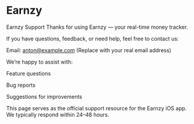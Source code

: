 # Earnzy

Earnzy Support
Thanks for using Earnzy — your real-time money tracker.

If you have questions, feedback, or need help, feel free to contact us:

Email: anton@example.com
(Replace with your real email address)

We’re happy to assist with:

Feature questions

Bug reports

Suggestions for improvements

This page serves as the official support resource for the Earnzy iOS app.
We typically respond within 24–48 hours.
